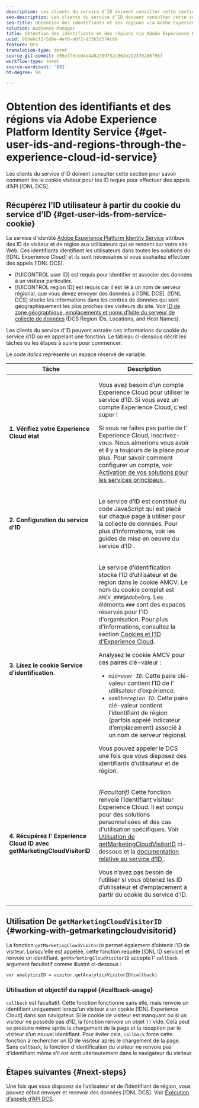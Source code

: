 ```yaml
---
description: Les clients du service d’ID doivent consulter cette section pour savoir comment lire le cookie visiteur pour les ID requis pour effectuer des appels à l’API DCS.
seo-description: Les clients du service d’ID doivent consulter cette section pour savoir comment lire le cookie visiteur pour les ID requis pour effectuer des appels à l’API DCS.
seo-title: Obtention des identifiants et des régions via Adobe Experience Platform Identity Service
solution: Audience Manager
title: Obtention des identifiants et des régions via Adobe Experience Platform Identity Service
uuid: 80de6cf2-5d9e-4ef8-a0f2-d53b5d574c89
feature: DCS
translation-type: tm+mt
source-git-commit: e05eff3cc04e4a82399752c862e2b2370286f96f
workflow-type: tm+mt
source-wordcount: '691'
ht-degree: 9%

---
```



# Obtention des identifiants et des régions via Adobe Experience Platform Identity Service {#get-user-ids-and-regions-through-the-experience-cloud-id-service}

Les clients du service d’ID doivent consulter cette section pour savoir comment lire le cookie visiteur pour les ID requis pour effectuer des appels d’API [!DNL DCS].

## Récupérez l’ID utilisateur à partir du cookie du service d’ID {#get-user-ids-from-service-cookie}

Le service d&#39;identité [Adobe Experience Platform Identity Service](https://docs.adobe.com/content/help/fr-FR/id-service/using/home.html) attribue des ID de visiteur et de région aux utilisateurs qui se rendent sur votre site Web. Ces identifiants identifient les utilisateurs dans toutes les solutions du [!DNL Experience Cloud] et ils sont nécessaires si vous souhaitez effectuer des appels [!DNL DCS].

* [!UICONTROL user ID] est requis pour identifier et associer des données à un visiteur particulier.
* [!UICONTROL region ID] est requis car il est lié à un nom de serveur régional, que vous devez envoyer des données à [!DNL DCS]. [!DNL DCS] stocke les informations dans les centres de données qui sont géographiquement les plus proches des visiteurs du site. Voir [ID de zone géographique, emplacements et noms d’hôte du serveur de collecte de données](../../../api/dcs-intro/dcs-api-reference/dcs-regions.md) (DCS Region IDs, Locations, and Host Names).

Les clients du service d’ID peuvent extraire ces informations du cookie du service d’ID ou en appelant une fonction. Le tableau ci-dessous décrit les tâches ou les étapes à suivre pour commencer.

Le code *italics* représente un espace réservé de variable.

<table id="table_660EBE1C24DD4FBE9DCE5191836C9135"> 
 <thead> 
  <tr> 
   <th colname="col1" class="entry"> Tâche </th> 
   <th colname="col2" class="entry"> Description </th> 
  </tr> 
 </thead>
 <tbody> 
  <tr> 
   <td colname="col1"> <p> <b>1. Vérifiez votre <span class="keyword"> Experience Cloud</span> état</b> </p> </td> 
   <td colname="col2"> <p>Vous avez besoin d’un compte <span class="keyword"> Experience Cloud</span> pour utiliser le service d’ID. Si vous avez un compte <span class="keyword"> Experience Cloud</span>, c'est super ! </p> <p> Si vous ne faites pas partie de l'<span class="keyword"> Experience Cloud</span>, inscrivez-vous. Nous aimerions vous avoir et il y a toujours de la place pour plus. Pour savoir comment configurer un compte, voir <a href="https://docs.adobe.com/content/help/en/core-services/interface/about-core-services/core-services.html" format="https" scope="external"> Activation de vos solutions pour les services principaux </a>. </p> </td> 
  </tr> 
  <tr> 
   <td colname="col1"> <p> <b>2. Configuration du service d’ID <span class="keyword"></span></b> </p> </td> 
   <td colname="col2"> <p>Le <span class="keyword"> service d’ID</span> est constitué du code JavaScript qui est placé sur chaque page à utiliser pour la collecte de données. Pour plus d’informations, voir les guides de mise en oeuvre du service d’ID <a href="https://docs.adobe.com/content/help/en/id-service/using/implementation/implementation-guides.html" format="https" scope="external"></a>. </p> </td> 
  </tr> 
  <tr> 
   <td colname="col1"> <p> <b>3. Lisez le cookie <span class="keyword"> Service d’identification</span></b>. </p> </td> 
   <td colname="col2"> <p>Le service d’identification <span class="keyword"> </span> stocke l’ID d’utilisateur et de région dans le cookie AMCV. Le nom du cookie complet est <code>AMCV_<i>###</i>@AdobeOrg</code>. Les éléments <code><i>###</i></code> sont des espaces réservés pour l'ID d'organisation. Pour plus d'informations, consultez la section <a href="https://docs.adobe.com/content/help/fr-FR/id-service/using/intro/cookies.html" format="https" scope="external"> Cookies et l'ID d'Experience Cloud</a>. </p> <p>Analysez le cookie AMCV pour ces paires clé-valeur : </p> <p> 
     <ul id="ul_502ECFCDDD084D448B5EDC4E5C0909C1"> 
      <li id="li_662FFA36AC854E699D50A183B161D654"> <code>mid=<i>user ID</i></code>: Cette paire clé-valeur contient l’ID de l’ <span class="keyword"> utilisateur </span> d’expérience. </li> 
      <li id="li_65422233187B4217B50DC52DBD58F404"> <code>aamlh=<i>region ID</i></code>: Cette paire clé-valeur contient l’identifiant de région (parfois appelé indicateur <span class="term">  d’</span>emplacement) associé à un nom de serveur régional. </li> 
     </ul> </p> <p>Vous pouvez appeler le <span class="wintitle"> DCS</span> une fois que vous disposez des identifiants d’utilisateur et de région. </p> </td> 
  </tr> 
  <tr> 
   <td colname="col1"> <p> <b>4. Récupérez l'<span class="keyword"> Experience Cloud ID</span> avec getMarketingCloudVisitorID</b> </p> </td> 
   <td colname="col2"> <p><i>(Facultatif)</i> Cette fonction renvoie l’identifiant visiteur  <span class="keyword"> Experience </span> Cloud. Il est conçu pour des solutions personnalisées et des cas d'utilisation spécifiques. Voir <a href="../../../api/dcs-intro/dcs-s2s/dcs-mcid-ids.md#working-with-getmarketingcloudvisitorid"> Utilisation de getMarketingCloudVisitorID</a> ci-dessous et la <a href="https://docs.adobe.com/content/help/en/id-service/using/id-service-api/methods/getmcvid.html" format="https" scope="external"> documentation relative au service d’ID </a>. </p> <p>Vous n’avez pas besoin de l’utiliser si vous obtenez les ID d’utilisateur et d’emplacement à partir du cookie du service d’ID. </p> </td> 
  </tr> 
 </tbody> 
</table>

## Utilisation De `getMarketingCloudVisitorID` {#working-with-getmarketingcloudvisitorid}

La fonction `getMarketingCloudVisitorID` permet également d’obtenir l’ID de visiteur. Lorsqu’elle est appelée, cette fonction requête [!DNL ID service] et renvoie un identifiant. `getMarketingCloudVisitorID` accepte l&#39; `callback` argument facultatif comme illustré ci-dessous :

`var analyticsID = visitor.getAnalyticsVisitorID(callback)`

### Utilisation et objectif du rappel {#callback-usage}

`callback` est facultatif. Cette fonction fonctionne sans elle, mais renvoie un identifiant uniquement lorsqu’un visiteur a un cookie [!DNL Experience Cloud] dans son navigateur. Si le cookie de visiteur est manquant ou si un visiteur ne possède pas d’ID, la fonction renvoie un objet `()` vide. Cela peut se produire même après le chargement de la page et la réception par le visiteur d’un nouvel identifiant. Pour éviter cela, `callback` force cette fonction à rechercher un ID de visiteur après le chargement de la page. Sans `callback`, la fonction d’identification du visiteur ne renvoie pas d’identifiant même s’il est écrit ultérieurement dans le navigateur du visiteur.

## Étapes suivantes {#next-steps}

Une fois que vous disposez de l’utilisateur et de l’identifiant de région, vous pouvez début envoyer et recevoir des données [!DNL DCS]. Voir [Exécution d’appels d’API DCS](../../../api/dcs-intro/dcs-s2s/dcs-s2s-calls.md).